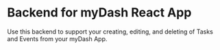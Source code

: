 # Backend for myDash React App
Use this backend to support your creating, editing, and deleting of Tasks and Events from your myDash App.

